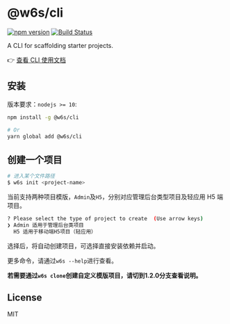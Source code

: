 # @w6s/cli 

[![npm version](https://badge.fury.io/js/%40w6s%2Fcli.svg)](https://badge.fury.io/js/%40w6s%2Fcli) [![Build Status](https://travis-ci.org/WorkPlusFE/w6s-cli.svg?branch=master)](https://travis-ci.org/WorkPlusFE/w6s-cli)

A CLI for scaffolding starter projects.

👉 [查看 CLI 使用文档](https://open.workplus.io/cli/)

## 安装

版本要求：`nodejs >= 10`:

```bash
npm install -g @w6s/cli

# Or
yarn global add @w6s/cli
```

## 创建一个项目

```bash
# 进入某个文件路径
$ w6s init <project-name>
```

当前支持两种项目模版，`Admin`及`H5`，分别对应管理后台类型项目及轻应用 H5 端项目。

```bash
? Please select the type of project to create  (Use arrow keys)
❯ Admin 适用于管理后台类项目 
  H5 适用于移动端H5项目（轻应用）
```

选择后，将自动创建项目，可选择直接安装依赖并启动。

更多命令，请通过`w6s --help`进行查看。

**若需要通过`w6s clone`创建自定义模版项目，请切到1.2.0分支查看说明。**

## License

MIT

